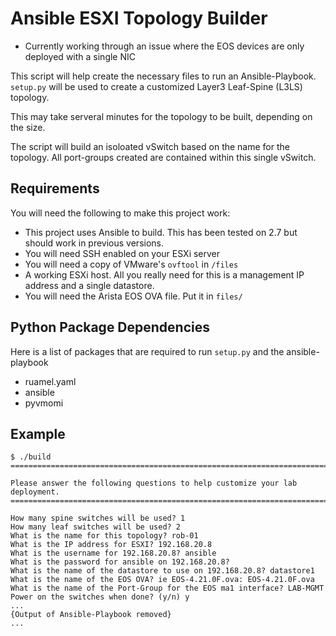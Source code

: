 # Ansible ESXI Topology Builder
* Currently working through an issue where the EOS devices are only deployed with a single NIC

This script will help create the necessary files to run an Ansible-Playbook.  `setup.py` will be used to create a customized Layer3 Leaf-Spine (L3LS) topology.  

This may take serveral minutes for the topology to be built, depending on the size.

The script will build an isoloated vSwitch based on the name for the topology.  All port-groups created are contained within this single vSwitch.

## Requirements
You will need the following to make this project work:
* This project uses Ansible to build. This has been tested on 2.7 but should work in previous versions.
* You will need SSH enabled on your ESXi server
* You will need a copy of VMware's `ovftool` in `/files`
* A working ESXi host. All you really need for this is a management IP address and a single datastore.
* You will need the Arista EOS OVA file. Put it in `files/`


## Python Package Dependencies
Here is a list of packages that are required to run `setup.py` and the ansible-playbook
- ruamel.yaml
- ansible
- pyvmomi

## Example
```
$ ./build
============================================================================

Please answer the following questions to help customize your lab deployment.
============================================================================

How many spine switches will be used? 1
How many leaf switches will be used? 2
What is the name for this topology? rob-01
What is the IP address for ESXI? 192.168.20.8
What is the username for 192.168.20.8? ansible
What is the password for ansible on 192.168.20.8?
What is the name of the datastore to use on 192.168.20.8? datastore1
What is the name of the EOS OVA? ie EOS-4.21.0F.ova: EOS-4.21.0F.ova
What is the name of the Port-Group for the EOS ma1 interface? LAB-MGMT
Power on the switches when done? (y/n) y
...
{Output of Ansible-Playbook removed}
...
```